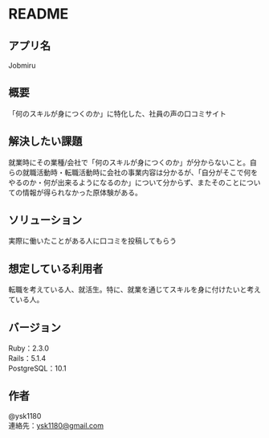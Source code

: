 # README

## アプリ名
Jobmiru

## 概要
「何のスキルが身につくのか」に特化した、社員の声の口コミサイト

## 解決したい課題
就業時にその業種/会社で「何のスキルが身につくのか」が分からないこと。自らの就職活動時・転職活動時に会社の事業内容は分かるが、「自分がそこで何をやるのか・何が出来るようになるのか」について分からず、またそのことについての情報が得られなかった原体験がある。

## ソリューション
実際に働いたことがある人に口コミを投稿してもらう

## 想定している利用者
転職を考えている人、就活生。特に、就業を通じてスキルを身に付けたいと考えている人。

## バージョン
Ruby：2.3.0  
Rails：5.1.4  
PostgreSQL：10.1

## 作者
@ysk1180  
連絡先：ysk1180@gmail.com
